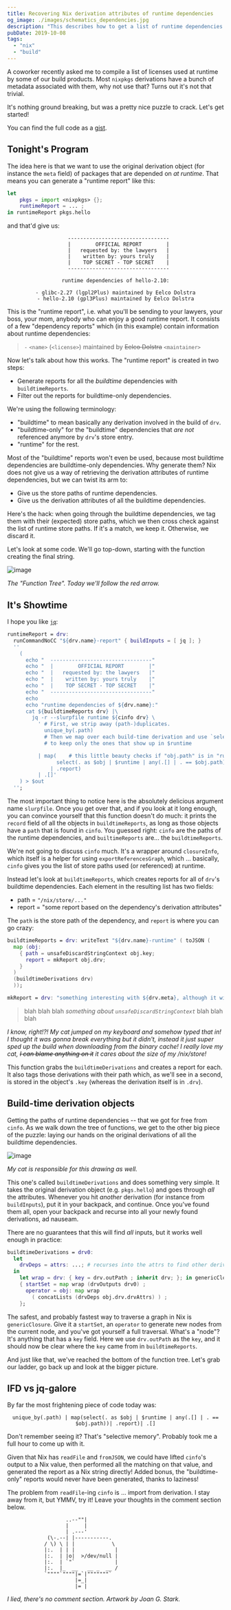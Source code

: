 ```yaml
---
title: Recovering Nix derivation attributes of runtime dependencies
og_image: ./images/schematics_dependencies.jpg
description: "This describes how to get a list of runtime dependencies of a Nix package, from within Nix"
pubDate: 2019-10-08
tags:
  - "nix"
  - "build"
---
```


A coworker recently asked me to compile a list of licenses used at runtime by
some of our build products. Most `nixpkgs` derivations have a bunch of metadata
associated with them, why not use that? Turns out it's not that trivial.

<!--more-->

It's nothing ground breaking, but was a pretty nice puzzle to
crack. Let's get started!

You can find the full code as a [gist](https://gist.github.com/nmattia/93573354da7b24ba037145d81cb34bea).

## Tonight's Program

The idea here is that we want to use the original derivation object (for
instance the `meta` field) of packages that are depended on _at runtime_.
That means you can generate a "runtime report" like this:

```nix
let
    pkgs = import <nixpkgs> {};
    runtimeReport = ... ;
in runtimeReport pkgs.hello
```

and that'd give us:

<div style="text-align: center">

```
  ---------------------------------
  |        OFFICIAL REPORT        |
  |   requested by: the lawyers   |
  |    written by: yours truly    |
  |    TOP SECRET - TOP SECRET    |
  ---------------------------------

runtime dependencies of hello-2.10:

- glibc-2.27 (lgpl2Plus) maintained by Eelco Dolstra
- hello-2.10 (gpl3Plus) maintained by Eelco Dolstra

```

</div>

This is the "runtime report", i.e. what you'll be sending to your lawyers, your
boss, your mom, anybody who can enjoy a good runtime report. It consists of a
few "dependency reports" which (in this example) contain information about
runtime dependencies:

> `-` `<name>` (`<license>`) maintained by ~~Eelco Dolstra~~ `<maintainer>`

Now let's talk about how this works. The "runtime report" is created in two
steps:

- Generate reports for all the _buildtime_ dependencies with
  `buildtimeReports`.
- Filter out the reports for buildtime-only dependencies.

We're using the following terminology:

- "buildtime" to mean basically any derivation involved in the build of
  `drv`.
- "buildtime-only" for the "buildtime" dependencies that _are not_
  referenced anymore by `drv`'s store entry.
- "runtime" for the rest.

Most of the "buildtime" reports won't even be used, because most buildtime
dependencies are buildtime-only dependencies. Why generate them? Nix does not
give us a way of retrieving the derivation attributes of runtime dependencies,
but we can twist its arm to:

- Give us the store paths of runtime dependencies.
- Give us the derivation attributes of all the buildtime dependencies.

Here's the hack: when going through the buildtime dependencies, we tag them
with their (expected) store paths, which we then cross check against the list
of runtime store paths. If it's a match, we keep it. Otherwise, we discard it.

Let's look at some code. We'll go top-down, starting with the function creating
the final string.

![image](./images/runtime-deps.png)

_The "Function Tree". Today we'll follow the red arrow._

## It's Showtime

I hope you like [`jq`](https://stedolan.github.io/jq/manual/):

```nix
runtimeReport = drv:
  runCommandNoCC "${drv.name}-report" { buildInputs = [ jq ]; }
  ''
    (
      echo "  ---------------------------------"
      echo "  |        OFFICIAL REPORT        |"
      echo "  |   requested by: the lawyers   |"
      echo "  |    written by: yours truly    |"
      echo "  |    TOP SECRET - TOP SECRET    |"
      echo "  ---------------------------------"
      echo
      echo "runtime dependencies of ${drv.name}:"
      cat ${buildtimeReports drv} |\
        jq -r --slurpfile runtime ${cinfo drv} \
          ' # First, we strip away (path-)duplicates.
            unique_by(.path)
            # Then we map over each build-time derivation and use `select()`
            # to keep only the ones that show up in $runtime

          | map(    # this little beauty checks if "obj.path" is in "runtime"
                select(. as $obj | $runtime | any(.[] | . == $obj.path))
              | .report)
          | .[]'
    ) > $out
  '';
```

The most important thing to notice here is the absolutely delicious argument
name `slurpfile`. Once you get over that, and if you look at it long enough,
you can convince yourself that this function doesn't do much: it prints the
`record` field of all the objects in `buildtimeReports`, as long as those
objects have a `path` that is found in `cinfo`. You guessed right: `cinfo` are
the paths of the runtime dependencies, and `builtimeReports` are... the
`buildtimeReports`.

We're not going to discuss `cinfo` much. It's a wrapper around `closureInfo`,
which itself is a helper for using `exportReferencesGraph`, which ...
basically, `cinfo` gives you the list of store paths used (or referenced) at
runtime.

Instead let's look at `buildtimeReports`, which creates reports for all of
`drv`'s buildtime dependencies. Each element in the resulting list has two
fields:

- path = `"/nix/store/..."`
- report = "some report based on the dependency's derivation attributes"

The `path` is the store path of the dependency, and `report` is where you can
go crazy:

```nix
buildtimeReports = drv: writeText "${drv.name}-runtime" ( toJSON (
  map (obj:
    { path = unsafeDiscardStringContext obj.key;
      report = mkReport obj.drv;
    }
  )
  (buildtimeDerivations drv)
  ));

mkReport = drv: "something interesting with ${drv.meta}, although it will most likely mention Eelco or peti";
```

> blah blah blah _something about `unsafeDiscardStringContext`_ blah blah blah

_I know, right!?! My cat jumped on my keyboard and somehow typed that in! I
thought it was gonna break everything but it didn't, instead it just super sped
up the build when downloading from the binary cache! I really love my cat, ~~I
can blame anything on it~~ it cares about the size of my /nix/store!_

This function grabs the `buildtimeDerivations` and creates a report for each.
It also tags those derivations with their path which, as we'll see in a second,
is stored in the object's `.key` (whereas the derivation itself is in `.drv`).

## Build-time derivation objects

Getting the paths of runtime dependencies -- that we got for free from `cinfo`.
As we walk down the tree of functions, we get to the other big piece of the
puzzle: laying our hands on the original derivations of all the buildtime
dependencies.

![image](./images/warning-hack-ahead.png)

_My cat is responsible for this drawing as well._

This one's called `buildtimeDerivations` and does something very simple. It
takes the original derivation object (e.g. `pkgs.hello`) and goes through _all_
the attributes. Whenever you hit _another_ derivation (for instance from
`buildInputs`), put it in your backpack, and continue. Once you've found them
all, open your backpack and recurse into all your newly found derivations, ad
nauseam.

There are no guarantees that this will find _all_ inputs, but it works well
enough in practice:

```nix
buildtimeDerivations = drv0:
  let
    drvDeps = attrs: ...; # recurses into the attrs to find other derivations
  in
    let wrap = drv: { key = drv.outPath ; inherit drv; }; in genericClosure
    { startSet = map wrap (drvOutputs drv0) ;
      operator = obj: map wrap
        ( concatLists (drvDeps obj.drv.drvAttrs) ) ;
    };
```

The safest, and probably fastest way to traverse a graph in Nix is
`genericClosure`. Give it a `startSet`, an `operator` to generate new nodes
from the current node, and you've got yourself a full traversal. What's a
"node"? It's anything that has a `key` field. Here we use `drv.outPath` as the
`key`, and it should now be clear where the `key` came from in
`buildtimeReports`.

And just like that, we've reached the bottom of the function tree. Let's grab
our ladder, go back up and look at the bigger picture.

## IFD vs jq-galore

By far the most frightening piece of code today was:

<div style="text-align: center">

```
unique_by(.path) | map(select(. as $obj | $runtime | any(.[] | . == $obj.path))| .report)| .[]
```

</div>

Don't remember seeing it? That's "selective memory". Probably took me a full
hour to come up with it.

Given that Nix has `readFile` and `fromJSON`, we could have lifted `cinfo`'s
output to a Nix value, then performed all the matching on that value, and
generated the report as a Nix string directly! Added bonus, the
"buildtime-only" reports would never have been generated, thanks to laziness!

The problem from `readFile`-ing `cinfo` is ... import from derivation. I stay
away from it, but YMMV, try it! Leave your thoughts in the comment section
below.

```
                   ..--""|
                   |     |
                   | .---'
             (\-.--| |-----------.
            / \) \ | |            \
            |:.  | | |             |
            |:.  | |o|  >/dev/null |
            |:.  | `"`             |
            |:.  |_  __   __ _  __ /
            `""""`""""|=`|"""""""`
                      |=_|
                      |= |

```

_I lied, there's no comment section. Artwork by Joan G. Stark._
